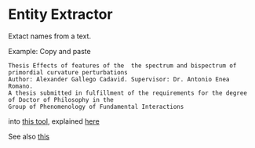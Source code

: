 # Entity Extractor

Extact names from a text.

Example: Copy and paste
```
Thesis Effects of features of the  the spectrum and bispectrum of primordial curvature perturbations
Author: Alexander Gallego Cadavid. Supervisor: Dr. Antonio Enea Romano. 
A thesis submitted in fulfillment of the requirements for the degree of Doctor of Philosophy in the 
Group of Phenomenology of Fundamental Interactions
```
into [this tool](http://www.augmentedintel.com/wordpress/index.php/augmented-intel-free-online-analytics-applications-for-corporate-intelligence/working-net-entity-extractor-using-opennlp-models/), explained [here](http://www.augmentedintel.com/wordpress/index.php/automatic-entity-extraction-using-opennlp-in-c-sharp/)

See also [this](https://stackoverflow.com/a/16238197/2268280)
